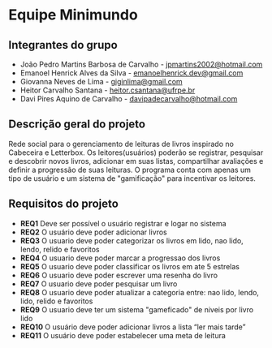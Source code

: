 # Equipe Minimundo

## Integrantes do grupo
 * João Pedro Martins Barbosa de Carvalho - jpmartins2002@hotmail.com
 * Emanoel Henrick Alves da Silva - emanoelhenrick.dev@gmail.com
 * Giovanna Neves de Lima - giginlima@gmail.com
 * Heitor Carvalho Santana - heitor.csantana@ufrpe.br
 * Davi Pires Aquino de Carvalho - davipadecarvalho@hotmail.com

## Descrição geral do projeto
Rede social para o gerenciamento de leituras de livros inspirado no Cabeceira e Letterbox.
Os leitores(usuários) poderão se registrar, pesquisar e descobrir novos livros, adicionar em suas listas, compartilhar avaliações e
definir a progressão de suas leituras. O programa conta com apenas um tipo de usuário e um sistema de "gamificação" para incentivar os 
leitores.

## Requisitos do projeto

 * **REQ1** Deve ser possível o usuário registrar e logar no sistema
 * **REQ2** O usuário deve poder adicionar livros
 * **REQ3** O usuario deve poder categorizar os livros em lido, nao lido, lendo, relido e favoritos
 * **REQ4** O usuario deve poder marcar a progressao dos livros
 * **REQ5** O usuario deve poder classificar os livros em ate 5 estrelas
 * **REQ6** O usuario deve poder escrever uma resenha do livro
 * **REQ7** O usuario deve poder pesquisar um livro
 * **REQ8** O usuario deve poder atualizar a categoria entre: nao lido, lendo, lido, relido e favoritos
 * **REQ9** O usuario deve ter um sistema "gameficado" de niveis por livro lido
 * **REQ10** O usuário deve poder adicionar livros a lista “ler mais tarde”
 * **REQ11** O usuário deve poder estabelecer uma meta de leitura
